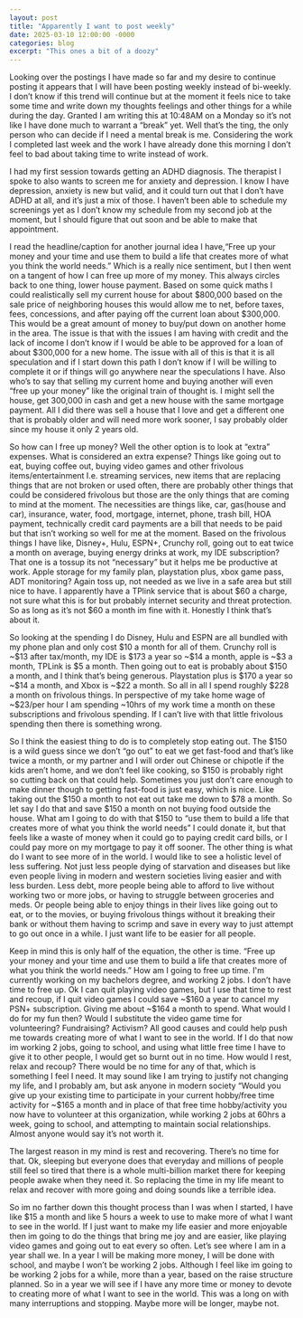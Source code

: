 ```yaml
---
layout: post
title: "Apparently I want to post weekly"
date: 2025-03-10 12:00:00 -0000
categories: blog
excerpt: "This ones a bit of a doozy"
---
```

Looking over the postings I have made so far and my desire to continue posting it appears that I will have been posting weekly instead of bi-weekly. I don’t know if this trend will continue but at the moment it feels nice to take some time and write down my thoughts feelings and other things for a while during the day. Granted I am writing this at 10:48AM on a Monday so it’s not like I have done much to warrant a “break” yet. Well that’s the ting, the only person who can decide if I need a mental break is me. Considering the work I completed last week and the work I have already done this morning I don’t feel to bad about taking time to write instead of work.

I had my first session towards getting an ADHD diagnosis. The therapist I spoke to also wants to screen me for anxiety and depression. I know I have depression, anxiety is new but valid, and it could turn out that I don’t have ADHD at all, and it’s just a mix of those. I haven’t been able to schedule my screenings yet as I don’t know my schedule from my second job at the moment, but I should figure that out soon and be able to make that appointment.

I read the headline/caption for another journal idea I have,“Free up your money and your time and use them to build a life that creates more of what you think the world needs.” Which is a really nice sentiment, but I then went on a tangent of how I can free up more of my money. This always circles back to one thing, lower house payment. Based on some quick maths I could realistically sell my current house for about \$800,000 based on the sale price of neighboring houses this would allow me to net, before taxes, fees, concessions, and after paying off the current loan about \$300,000. This would be a great amount of money to buy/put down on another home in the area. The issue is that with the issues I am having with credit and the lack of income I don’t know if I would be able to be approved for a loan of about \$300,000 for a new home. The issue with all of this is that it is all speculation and if I start down this path I don’t know if I will be willing to complete it or if things will go anywhere near the speculations I have. Also who’s to say that selling my current home and buying another will even “free up your money” like the original train of thought is. I might sell the house, get 300,000 in cash and get a new house with the same mortgage payment. All I did there was sell a house that I love and get a different one that is probably older and will need more work sooner, I say probably older since my house it only 2 years old.

So how can I free up money? Well the other option is to look at “extra” expenses. What is considered an extra expense? Things like going out to eat, buying coffee out, buying video games and other frivolous items/entertainment I.e. streaming services, new items that are replacing things that are not broken or used often, there are probably other things that could be considered frivolous but those are the only things that are coming to mind at the moment. The necessities are things like, car, gas(house and car), insurance, water, food, mortgage, internet, phone, trash bill, HOA payment, technically credit card payments are a bill that needs to be paid but that isn’t working so well for me at the moment. Based on the frivolous things I have like, Disney+, Hulu, ESPN+, Crunchy roll, going out to eat twice a month on average, buying energy drinks at work, my IDE subscription? That one is a tossup its not “necessary” but it helps me be productive at work. Apple storage for my family plan, playstation plus, xbox game pass, ADT monitoring? Again toss up, not needed as we live in a safe area but still nice to have. I apparently have a TPlink service that is about \$60 a charge, not sure what this is for but probably internet security and threat protection. So as long as it’s not $60 a month im fine with it. Honestly I think that’s about it.

So looking at the spending I do Disney, Hulu and ESPN are all bundled with my phone plan and only cost \$10 a month for all of them. Crunchy roll is ~\$13 after tax/month, my IDE is \$173 a year so ~\$14 a month, apple is ~\$3 a month, TPLink is \$5 a month. Then going out to eat is probably about \$150 a month, and I think that’s being generous. Playstation plus is \$170 a year so ~\$14 a month, and Xbox is ~\$22 a month. So all in all I spend  roughly \$228 a month on frivolous things. In perspective of my take home wage of ~\$23/per hour I am spending ~10hrs of my work time a month on these subscriptions and frivolous spending. If I can’t live with that little frivolous spending then there is something wrong.

So I think the easiest thing to do is to completely stop eating out. The \$150 is a wild guess since we don’t “go out” to eat we get fast-food and that’s like twice a month, or my partner and I will order out Chinese or chipotle if the kids aren’t home, and we don’t feel like cooking, so \$150 is probably right so cutting back on that could help. Sometimes you just don’t care enough to make dinner though to getting fast-food is just easy, which is nice. Like taking out the \$150 a month to not eat out take me down to \$78 a month. So let say I do that and save \$150 a month on not buying food outside the house. What am I going to do with that \$150 to “use them to build a life that creates more of what you think the world needs” I could donate it, but that feels like a waste of money when it could go to paying credit card bills, or I could pay more on my mortgage to pay it off sooner. The other thing is what do I want to see more of in the world. I would like to see a holistic level of less suffering. Not just less people dying of starvation and diseases but like even people living in modern and western societies living easier and with less burden. Less debt, more people being able to afford to live without working two or more jobs, or having to struggle between groceries and meds. Or people being able to enjoy things in their lives like going out to eat, or to the movies, or buying frivolous things without it breaking their bank or without them having to scrimp and save in every way to just attempt to go out once in a while. I just want life to be easier for all people.

Keep in mind this is only half of the equation, the other is time. “Free up your money and your time and use them to build a life that creates more of what you think the world needs.” How am I going to free up time. I'm currently working on my bachelors degree, and working 2 jobs. I don’t have time to free up. Ok I can quit playing video games, but I use that time to rest and recoup, if I quit video games I could save ~\$160 a year to cancel my PSN+ subscription. Giving me about ~\$164 a month to spend. What would I do for my fun then? Would I substitute the video game time for volunteering? Fundraising? Activism? All good causes and could help push me towards creating more of what I want to see in the world. If I do that now im working 2 jobs, going to school, and using what little free time I have to give it to other people, I would get so burnt out in no time. How would I rest, relax and recoup? There would be no time for any of that, which is something I feel I need. It may sound like I am trying to justify not changing my life, and I probably am, but ask anyone in modern society “Would you give up your existing time to participate in your current hobby/free time activity for ~\$165 a month and in place of that free time hobby/activity you now have to volunteer at this organization, while working 2 jobs at 60hrs a week, going to school, and attempting to maintain social relationships. Almost anyone would say it’s not worth it.

The largest reason in my mind is rest and recovering. There’s no time for that. Ok, sleeping but everyone does that everyday and millions of people still feel so tired that there is a whole multi-billion market there for keeping people awake when they need it. So replacing the time in my life meant to relax and recover with more going and doing sounds like a terrible idea.

So im no farther down this thought process than I was when I started, I have like \$15 a month and like 5 hours a week to use to make more of what I want to see in the world. If I just want to make my life easier and more enjoyable then im going to do the things that bring me joy and are easier, like playing video games and going out to eat every so often. Let’s see where I am in a year shall we. In a year I will be making more money, I will be done with school, and maybe I won’t be working 2 jobs. Although I feel like im going to be working 2 jobs for a while, more than a year, based on the raise structure planned. So in a year we will see if I have any more time or money to devote to creating more of what I want to see in the world. This was a long on with many interruptions and stopping. Maybe more will be longer, maybe not. 
